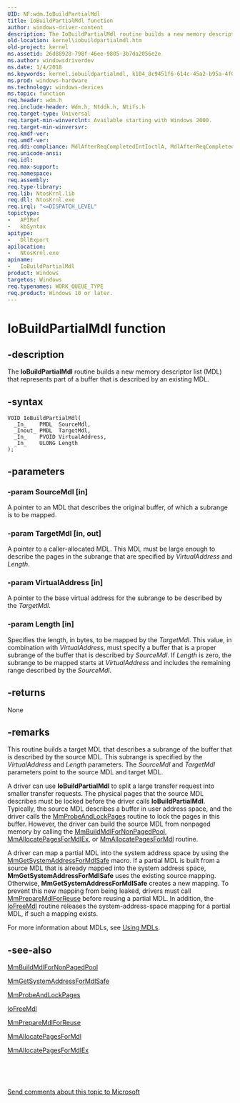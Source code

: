 ```yaml
---
UID: NF:wdm.IoBuildPartialMdl
title: IoBuildPartialMdl function
author: windows-driver-content
description: The IoBuildPartialMdl routine builds a new memory descriptor list (MDL) that represents part of a buffer that is described by an existing MDL.
old-location: kernel\iobuildpartialmdl.htm
old-project: kernel
ms.assetid: 26d88928-798f-46ee-9805-3b7da2056e2e
ms.author: windowsdriverdev
ms.date: 1/4/2018
ms.keywords: kernel.iobuildpartialmdl, k104_8c9451f6-614c-45a2-b95a-4f0935588d7f.xml, IoBuildPartialMdl routine [Kernel-Mode Driver Architecture], IoBuildPartialMdl, wdm/IoBuildPartialMdl
ms.prod: windows-hardware
ms.technology: windows-devices
ms.topic: function
req.header: wdm.h
req.include-header: Wdm.h, Ntddk.h, Ntifs.h
req.target-type: Universal
req.target-min-winverclnt: Available starting with Windows 2000.
req.target-min-winversvr: 
req.kmdf-ver: 
req.umdf-ver: 
req.ddi-compliance: MdlAfterReqCompletedIntIoctlA, MdlAfterReqCompletedIoctlA, MdlAfterReqCompletedReadA, MdlAfterReqCompletedWriteA
req.unicode-ansi: 
req.idl: 
req.max-support: 
req.namespace: 
req.assembly: 
req.type-library: 
req.lib: NtosKrnl.lib
req.dll: NtosKrnl.exe
req.irql: "<=DISPATCH_LEVEL"
topictype:
-	APIRef
-	kbSyntax
apitype:
-	DllExport
apilocation:
-	NtosKrnl.exe
apiname:
-	IoBuildPartialMdl
product: Windows
targetos: Windows
req.typenames: WORK_QUEUE_TYPE
req.product: Windows 10 or later.
---
```


# IoBuildPartialMdl function


## -description


The <b>IoBuildPartialMdl</b> routine builds a new memory descriptor list (MDL) that represents part of a buffer that is described by an existing MDL. 


## -syntax


````
VOID IoBuildPartialMdl(
  _In_    PMDL  SourceMdl,
  _Inout_ PMDL  TargetMdl,
  _In_    PVOID VirtualAddress,
  _In_    ULONG Length
);
````


## -parameters




### -param SourceMdl [in]

A pointer to an MDL that describes the original buffer, of which a subrange is to be mapped. 


### -param TargetMdl [in, out]

A pointer to a caller-allocated MDL. This MDL must be large enough to describe the pages in the subrange that are specified by <i>VirtualAddress</i> and <i>Length</i>. 


### -param VirtualAddress [in]

A pointer to the base virtual address for the subrange to be described by the <i>TargetMdl</i>.


### -param Length [in]

Specifies the length, in bytes, to be mapped by the <i>TargetMdl</i>. This value, in combination with <i>VirtualAddress</i>, must specify a buffer that is a proper subrange of the buffer that is described by <i>SourceMdl</i>. If <i>Length</i> is zero, the subrange to be mapped starts at <i>VirtualAddress</i> and includes the remaining range described by the <i>SourceMdl</i>. 


## -returns


None



## -remarks


This routine builds a target MDL that describes a subrange of the buffer that is described by the source MDL. This subrange is specified by the <i>VirtualAddress</i> and <i>Length</i> parameters. The <i>SourceMdl</i> and <i>TargetMdl</i> parameters point to the source MDL and target MDL.

A driver can use <b>IoBuildPartialMdl</b> to split a large transfer request into smaller transfer requests. The physical pages that the source MDL describes must be locked before the driver calls <b>IoBuildPartialMdl</b>. Typically, the source MDL describes a buffer in user address space, and the driver calls the <a href="..\wdm\nf-wdm-mmprobeandlockpages.md">MmProbeAndLockPages</a> routine to lock the pages in this buffer. However, the driver can build the source MDL from nonpaged memory by calling the <a href="..\wdm\nf-wdm-mmbuildmdlfornonpagedpool.md">MmBuildMdlForNonPagedPool</a>, <a href="..\wdm\nf-wdm-mmallocatepagesformdlex.md">MmAllocatePagesForMdlEx</a>, or <a href="..\wdm\nf-wdm-mmallocatepagesformdl.md">MmAllocatePagesForMdl</a> routine.

A driver can map a partial MDL into the system address space by using the <a href="https://msdn.microsoft.com/library/windows/hardware/ff554559">MmGetSystemAddressForMdlSafe</a> macro. If a partial MDL is built from a source MDL that is already mapped into the system address space, <b>MmGetSystemAddressForMdlSafe</b> uses the existing source mapping. Otherwise, <b>MmGetSystemAddressForMdlSafe</b> creates a new mapping. To prevent this new mapping from being leaked, drivers must call <a href="https://msdn.microsoft.com/library/windows/hardware/ff554660">MmPrepareMdlForReuse</a> before reusing a partial MDL. In addition, the <a href="..\wdm\nf-wdm-iofreemdl.md">IoFreeMdl</a> routine releases the system-address-space mapping for a partial MDL, if such a mapping exists.

For more information about MDLs, see <a href="https://msdn.microsoft.com/library/windows/hardware/ff565421">Using MDLs</a>. 



## -see-also

<a href="..\wdm\nf-wdm-mmbuildmdlfornonpagedpool.md">MmBuildMdlForNonPagedPool</a>

<a href="https://msdn.microsoft.com/library/windows/hardware/ff554559">MmGetSystemAddressForMdlSafe</a>

<a href="..\wdm\nf-wdm-mmprobeandlockpages.md">MmProbeAndLockPages</a>

<a href="..\wdm\nf-wdm-iofreemdl.md">IoFreeMdl</a>

<a href="https://msdn.microsoft.com/library/windows/hardware/ff554660">MmPrepareMdlForReuse</a>

<a href="..\wdm\nf-wdm-mmallocatepagesformdl.md">MmAllocatePagesForMdl</a>

<a href="..\wdm\nf-wdm-mmallocatepagesformdlex.md">MmAllocatePagesForMdlEx</a>

 

 

<a href="mailto:wsddocfb@microsoft.com?subject=Documentation%20feedback [kernel\kernel]:%20IoBuildPartialMdl routine%20 RELEASE:%20(1/4/2018)&amp;body=%0A%0APRIVACY STATEMENT%0A%0AWe use your feedback to improve the documentation. We don't use your email address for any other purpose, and we'll remove your email address from our system after the issue that you're reporting is fixed. While we're working to fix this issue, we might send you an email message to ask for more info. Later, we might also send you an email message to let you know that we've addressed your feedback.%0A%0AFor more info about Microsoft's privacy policy, see http://privacy.microsoft.com/en-us/default.aspx." title="Send comments about this topic to Microsoft">Send comments about this topic to Microsoft</a>

